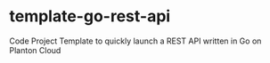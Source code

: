 # template-go-rest-api
Code Project Template to quickly launch a REST API written in Go on Planton Cloud

